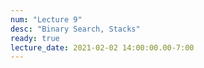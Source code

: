 ```yaml
---
num: "Lecture 9"
desc: "Binary Search, Stacks"
ready: true
lecture_date: 2021-02-02 14:00:00.00-7:00
---
```

